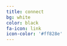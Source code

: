 ```yaml
---
title: connect
bg: white
color: black
fa-icon: link
icon-color: '#ff828e'
---
```


<style>
  table {
    width: 100%;
    border-collapse:separate;
    border-spacing: 100px 30px;
  }
  
  td {
    text-align: center;
  }
</style>

<table>
  <tr>
    <td width="50%">
      <span class="fa-stack subtlecircle" style="font-size:100px; background:rgba(255,166,0,0.1)">
        <i class="fa fa-circle fa-stack-2x text-white"></i>
        <i class="fa far fa-envelope fa-stack-1x fa-dg"></i>
      </span>
    </td>
    <td width="50%">
      <span class="fa-stack subtlecircle" style="font-size:100px; background:rgb(29,161,242,0.1)">
        <i class="fa fa-circle fa-stack-2x text-white"></i>
        <i class="fa fa-twitter fa-stack-1x text-blue"></i>
      </span>
    </td>
  </tr>
</table>
